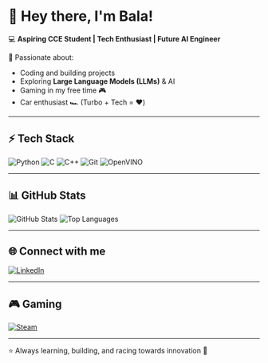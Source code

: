# 👋 Hey there, I'm Bala!

💻 **Aspiring CCE Student | Tech Enthusiast | Future AI Engineer**  

🚀 Passionate about:
- Coding and building projects
- Exploring **Large Language Models (LLMs)** & AI
- Gaming in my free time 🎮
- Car enthusiast 🏎️ (Turbo + Tech = ❤️)

---

## ⚡ Tech Stack
![Python](https://img.shields.io/badge/Python-3776AB?style=for-the-badge&logo=python&logoColor=white)
![C](https://img.shields.io/badge/C-A8B9CC?style=for-the-badge&logo=c&logoColor=black)
![C++](https://img.shields.io/badge/C++-00599C?style=for-the-badge&logo=cplusplus&logoColor=white)
![Git](https://img.shields.io/badge/Git-F05032?style=for-the-badge&logo=git&logoColor=white)
![OpenVINO](https://img.shields.io/badge/OpenVINO-0071C5?style=for-the-badge&logo=intel&logoColor=white)  

---

## 📊 GitHub Stats
![GitHub Stats](https://github-readme-stats.vercel.app/api?username=balaragavan2007&show_icons=true&theme=radical)
![Top Languages](https://github-readme-stats.vercel.app/api/top-langs/?username=balaragavan2007&layout=compact&theme=radical)

---

## 🌐 Connect with me
[![LinkedIn](https://img.shields.io/badge/LinkedIn-0077B5?style=for-the-badge&logo=linkedin&logoColor=white)](YOUR-LINKEDIN-LINK)

---

## 🎮 Gaming
[![Steam](https://img.shields.io/badge/Steam-000000?style=for-the-badge&logo=steam&logoColor=white)](https://steamcommunity.com/id/YOURNAME)
  

---

⭐ Always learning, building, and racing towards innovation 🚀
